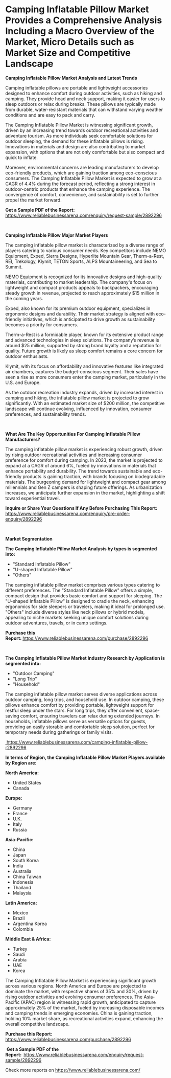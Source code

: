 <p><h1>Camping Inflatable Pillow Market Provides a Comprehensive Analysis Including a Macro Overview of the Market, Micro Details such as Market Size and Competitive Landscape</h1></p><p><strong>Camping Inflatable Pillow Market Analysis and Latest Trends</strong></p>
<p><p>Camping inflatable pillows are portable and lightweight accessories designed to enhance comfort during outdoor activities, such as hiking and camping. They provide head and neck support, making it easier for users to sleep outdoors or relax during breaks. These pillows are typically made from durable, water-resistant materials that can withstand varying weather conditions and are easy to pack and carry.</p><p>The Camping Inflatable Pillow Market is witnessing significant growth, driven by an increasing trend towards outdoor recreational activities and adventure tourism. As more individuals seek comfortable solutions for outdoor sleeping, the demand for these inflatable pillows is rising. Innovations in materials and design are also contributing to market expansion, with options that are not only comfortable but also compact and quick to inflate. </p><p>Moreover, environmental concerns are leading manufacturers to develop eco-friendly products, which are gaining traction among eco-conscious consumers. The Camping Inflatable Pillow Market is expected to grow at a CAGR of 4.4% during the forecast period, reflecting a strong interest in outdoor-centric products that enhance the camping experience. The convergence of comfort, convenience, and sustainability is set to further propel the market forward.</p></p>
<p><strong>Get a Sample PDF of the Report:&nbsp;</strong> <a href="https://www.reliablebusinessarena.com/enquiry/request-sample/2892296?utm_campaign=2924&utm_medium=2&utm_source=Github&utm_content=ia&utm_term=15032025&utm_id=camping-inflatable-pillow">https://www.reliablebusinessarena.com/enquiry/request-sample/2892296</a></p>
<p>&nbsp;</p>
<p><strong>Camping Inflatable Pillow Major Market Players</strong></p>
<p><p>The camping inflatable pillow market is characterized by a diverse range of players catering to various consumer needs. Key competitors include NEMO Equipment, Exped, Sierra Designs, Hyperlite Mountain Gear, Therm-a-Rest, REI, Trekology, Klymit, TETON Sports, ALPS Mountaineering, and Sea to Summit.</p><p>NEMO Equipment is recognized for its innovative designs and high-quality materials, contributing to market leadership. The company's focus on lightweight and compact products appeals to backpackers, encouraging steady growth in revenue, projected to reach approximately $15 million in the coming years.</p><p>Exped, also known for its premium outdoor equipment, specializes in ergonomic designs and durability. Their market strategy is aligned with eco-friendly initiatives, which is anticipated to drive growth as sustainability becomes a priority for consumers.</p><p>Therm-a-Rest is a formidable player, known for its extensive product range and advanced technologies in sleep solutions. The company’s revenue is around $25 million, supported by strong brand loyalty and a reputation for quality. Future growth is likely as sleep comfort remains a core concern for outdoor enthusiasts.</p><p>Klymit, with its focus on affordability and innovative features like integrated air chambers, captures the budget-conscious segment. Their sales have seen a rise as more consumers enter the camping market, particularly in the U.S. and Europe.</p><p>As the outdoor recreation industry expands, driven by increased interest in camping and hiking, the inflatable pillow market is projected to grow significantly. With an estimated market size of $200 million, the competitive landscape will continue evolving, influenced by innovation, consumer preferences, and sustainability trends.</p></p>
<p>&nbsp;</p>
<p><strong>What Are The Key Opportunities For Camping Inflatable Pillow Manufacturers?</strong></p>
<p><p>The camping inflatable pillow market is experiencing robust growth, driven by rising outdoor recreational activities and increasing consumer preference for comfort during camping. In 2023, the market is projected to expand at a CAGR of around 6%, fueled by innovations in materials that enhance portability and durability. The trend towards sustainable and eco-friendly products is gaining traction, with brands focusing on biodegradable materials. The burgeoning demand for lightweight and compact gear among millennials and Gen Z campers is shaping future offerings. As urbanization increases, we anticipate further expansion in the market, highlighting a shift toward experiential travel.</p></p>
<p><strong>Inquire or Share Your Questions If Any Before Purchasing This Report:</strong> <a href="https://www.reliablebusinessarena.com/enquiry/pre-order-enquiry/2892296?utm_campaign=2924&utm_medium=2&utm_source=Github&utm_content=ia&utm_term=15032025&utm_id=camping-inflatable-pillow">https://www.reliablebusinessarena.com/enquiry/pre-order-enquiry/2892296</a></p>
<p>&nbsp;</p>
<p><strong>Market Segmentation</strong></p>
<p><strong>The Camping Inflatable Pillow Market Analysis by types is segmented into:</strong></p>
<p><ul><li>"Standard Inflatable Pillow"</li><li>"U-shaped Inflatable Pillow"</li><li>"Others"</li></ul></p>
<p><p>The camping inflatable pillow market comprises various types catering to different preferences. The "Standard Inflatable Pillow" offers a simple, compact design that provides basic comfort and support for sleeping. The "U-shaped Inflatable Pillow" is designed to cradle the neck, enhancing ergonomics for side sleepers or travelers, making it ideal for prolonged use. "Others" include diverse styles like neck pillows or hybrid models, appealing to niche markets seeking unique comfort solutions during outdoor adventures, travels, or in camp settings.</p></p>
<p><strong>Purchase this Report:&nbsp;</strong><a href="https://www.reliablebusinessarena.com/purchase/2892296?utm_campaign=2924&utm_medium=2&utm_source=Github&utm_content=ia&utm_term=15032025&utm_id=camping-inflatable-pillow">https://www.reliablebusinessarena.com/purchase/2892296</a></p>
<p>&nbsp;</p>
<p><strong>The Camping Inflatable Pillow Market Industry Research by Application is segmented into:</strong></p>
<p><ul><li>"Outdoor Camping"</li><li>"Long Trip"</li><li>"Household"</li></ul></p>
<p><p>The camping inflatable pillow market serves diverse applications across outdoor camping, long trips, and household use. In outdoor camping, these pillows enhance comfort by providing portable, lightweight support for restful sleep under the stars. For long trips, they offer convenient, space-saving comfort, ensuring travelers can relax during extended journeys. In households, inflatable pillows serve as versatile options for guests, providing an easily storable and comfortable sleep solution, perfect for temporary needs during gatherings or family visits.</p></p>
<p><a href="https://www.reliablebusinessarena.com/camping-inflatable-pillow-r2892296?utm_campaign=2924&utm_medium=2&utm_source=Github&utm_content=ia&utm_term=15032025&utm_id=camping-inflatable-pillow">&nbsp;https://www.reliablebusinessarena.com/camping-inflatable-pillow-r2892296</a></p>
<p><strong>In terms of Region, the Camping Inflatable Pillow Market Players available by Region are:</strong></p>
<p>
    <p> <strong> North America: </strong>
        <ul>
            <li>United States</li>
            <li>Canada</li>
        </ul>
        </p> 
    <p> <strong> Europe: </strong>
        <ul>
            <li>Germany</li>
            <li>France</li>
            <li>U.K.</li>
            <li>Italy</li>
            <li>Russia</li>
        </ul>
        </p> 
    <p> <strong> Asia-Pacific: </strong>
        <ul>
            <li>China</li>
            <li>Japan</li>
            <li>South Korea</li>
            <li>India</li>
            <li>Australia</li>
            <li>China Taiwan</li>
            <li>Indonesia</li>
            <li>Thailand</li>
            <li>Malaysia</li>
        </ul>
        </p> 
    <p> <strong> Latin America: </strong>
        <ul>
            <li>Mexico</li>
            <li>Brazil</li>
            <li>Argentina Korea</li>
            <li>Colombia</li>
        </ul>
        </p> 
    <p> <strong> Middle East & Africa: </strong>
        <ul>
            <li>Turkey</li>
            <li>Saudi</li>
            <li>Arabia</li>
            <li>UAE</li>
            <li>Korea</li>
        </ul>
    </p>
    </p>
<p><p>The Camping Inflatable Pillow Market is experiencing significant growth across various regions. North America and Europe are projected to dominate the market, with respective shares of 35% and 30%, driven by rising outdoor activities and evolving consumer preferences. The Asia-Pacific (APAC) region is witnessing rapid growth, anticipated to capture approximately 25% of the market, fueled by increasing disposable incomes and camping trends in emerging economies. China is gaining traction, holding 10% market share, as recreational activities expand, enhancing the overall competitive landscape.</p></p>
<p><strong>Purchase this Report: </strong><a href="https://www.reliablebusinessarena.com/purchase/2892296?utm_campaign=2924&utm_medium=2&utm_source=Github&utm_content=ia&utm_term=15032025&utm_id=camping-inflatable-pillow">https://www.reliablebusinessarena.com/purchase/2892296</a></p>
<p>&nbsp;<strong>Get a Sample PDF of the Report:&nbsp;&nbsp;</strong><a href="https://www.reliablebusinessarena.com/enquiry/request-sample/2892296?utm_campaign=2924&utm_medium=2&utm_source=Github&utm_content=ia&utm_term=15032025&utm_id=camping-inflatable-pillow">https://www.reliablebusinessarena.com/enquiry/request-sample/2892296</a></p>
<p><strong></strong></p>
<p>Check more reports on <a href="https://www.reliablebusinessarena.com/?utm_campaign=2924&utm_medium=2&utm_source=Github&utm_content=ia&utm_term=15032025&utm_id=camping-inflatable-pillow">https://www.reliablebusinessarena.com/</a></p>